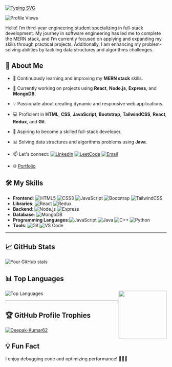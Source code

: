 [![Typing SVG](https://readme-typing-svg.demolab.com?font=Poppins&weight=700&size=30&pause=1000&width=435&lines=Hi+%F0%9F%91%8B%2C+I'm+Deepak+Kumar)](https://git.io/typing-svg)

![Profile Views](https://komarev.com/ghpvc/?username=Deepak-Kumar62&color=blue)

Hello! I’m third-year engineering student specializing in full-stack development. My journey in software engineering has led me to complete the MERN stack, and I’m currently focused on applying and expanding my skills through practical projects. Additionally, I am enhancing my problem-solving abilities by tackling data structures and algorithms challenges.

## 🚀 About Me

- 🌱 Continuously learning and improving my **MERN stack** skills.
- 🔭 Currently working on projects using **React**, **Node.js**, **Express**, and **MongoDB**.
- 💡 Passionate about creating dynamic and responsive web applications.
- 💻 Proficient in **HTML**, **CSS**, **JavaScript**, **Bootstrap**, **TailwindCSS**, **React**, **Redux**, and **Git**.
- 🎯 Aspiring to become a skilled full-stack developer.
- 📊 Solving data structures and algorithms problems using **Java**.
- 📫 Let's connect: 
  [![LinkedIn](https://img.shields.io/badge/-LinkedIn-0077B5?style=flat-square&logo=linkedin&logoColor=white)](https://www.linkedin.com/in/deepakkumar629/)
  [![LeetCode](https://img.shields.io/badge/-LeetCode-FFA116?style=flat-square&logo=leetcode&logoColor=white)](https://leetcode.com/Deepak_Kumar6/)
  [![Email](https://img.shields.io/badge/-Email-D14836?style=flat-square&logo=gmail&logoColor=white)](mailto:ydeepak6299@gmail.com)
  
- 🌐 [Portfolio](https://your-portfolio-link.com)

## 🛠️ My Skills

- **Frontend**: ![HTML5](https://img.shields.io/badge/-HTML5-E34F26?style=flat-square&logo=html5&logoColor=white) ![CSS3](https://img.shields.io/badge/-CSS3-1572B6?style=flat-square&logo=css3) ![JavaScript](https://img.shields.io/badge/-JavaScript-F7DF1E?style=flat-square&logo=javascript&logoColor=black) ![Bootstrap](https://img.shields.io/badge/-Bootstrap-563D7C?style=flat-square&logo=bootstrap) ![TailwindCSS](https://img.shields.io/badge/-TailwindCSS-38B2AC?style=flat-square&logo=tailwind-css)
- **Libraries**: ![React](https://img.shields.io/badge/-React-black?style=flat-square&logo=react) ![Redux](https://img.shields.io/badge/-Redux-764ABC?style=flat-square&logo=redux)
- **Backend**: ![Node.js](https://img.shields.io/badge/-Node.js-43853D?style=flat-square&logo=node.js&logoColor=white) ![Express](https://img.shields.io/badge/-Express-black?style=flat-square&logo=express)
- **Database**: ![MongoDB](https://img.shields.io/badge/-MongoDB-4EA94B?style=flat-square&logo=mongodb&logoColor=white)
- **Programming Languages**:![JavaScript](https://img.shields.io/badge/-JavaScript-F7DF1E?style=flat-square&logo=javascript&logoColor=black) ![Java](https://img.shields.io/badge/-Java-007396?style=flat-square&logo=java&logoColor=white) ![C++](https://img.shields.io/badge/-C++-00599C?style=flat-square&logo=c%2B%2B&logoColor=white) ![Python](https://img.shields.io/badge/-Python-3776AB?style=flat-square&logo=python&logoColor=white) 
- **Tools**: ![Git](https://img.shields.io/badge/-Git-F05032?style=flat-square&logo=git&logoColor=white) ![VS Code](https://img.shields.io/badge/-VS%20Code-007ACC?style=flat-square&logo=visual-studio-code&logoColor=white)

<hr/>

## 📈 GitHub Stats

![Your GitHub stats](https://github-readme-stats.vercel.app/api?username=Deepak-Kumar62&show_icons=true&hide_title=true)


## 📊 Top Languages
<img align="right" height="150" src="https://media.giphy.com/media/v1.Y2lkPTc5MGI3NjExZXNldm53cjhrOG52bDVvNjQyYWgwYWJmMHltODk0cTBocWJkYXRvZSZlcD12MV9naWZzX3NlYXJjaCZjdD1n/bGgsc5mWoryfgKBx1u/giphy.gif"  />

![Top Languages](https://github-readme-stats.vercel.app/api/top-langs/?username=Deepak-Kumar62&layout=compact&langs_count=8)

<hr/>

## 🏆 GitHub Profile Trophies
<p align="left"> <a href="https://github.com/ryo-ma/github-profile-trophy"><img src="https://github-profile-trophy.vercel.app/?username=Deepak-Kumar62" alt="Deepak-Kumar62" /></a> </p> 


## 💡 Fun Fact
I enjoy debugging code and optimizing performance! 🐞🔧🚀
